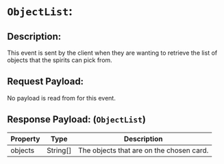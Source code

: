 # `ObjectList`:

## Description:
This event is sent by the client when they are wanting to retrieve the list of
objects that the spirits can pick from.

## Request Payload:
No payload is read from for this event.

## Response Payload: (`ObjectList`)
| Property | Type | Description
| -------- | ---- | -----------
| objects  | String[] | The objects that are on the chosen card.